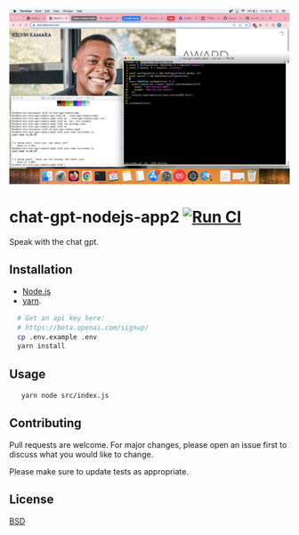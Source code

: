 
![chat-gpt-nodejs-app2.png](https://github.com/kkamara/useful/blob/main/chat-gpt-nodejs-app2.png?raw=true)

# chat-gpt-nodejs-app2 [![Run CI](https://github.com/kkamara/chat-gpt-nodejs-app2/actions/workflows/node.js.yml/badge.svg)](https://github.com/kkamara/chat-gpt-nodejs-app2/actions/workflows/node.js.yml)

Speak with the chat gpt.

## Installation

* [Node.js](https://nodejs.org/en/)
* [yarn](https://yarnpkg.com/).

```bash
  # Get an api key here:
  # https://beta.openai.com/signup/
  cp .env.example .env
  yarn install
```

## Usage

```bash
   yarn node src/index.js
```

## Contributing
Pull requests are welcome. For major changes, please open an issue first to discuss what you would like to change.

Please make sure to update tests as appropriate.

## License
[BSD](https://opensource.org/licenses/BSD-3-Clause)
